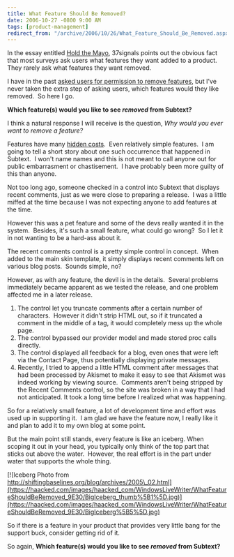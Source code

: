 ```yaml
---
title: What Feature Should Be Removed?
date: 2006-10-27 -0800 9:00 AM
tags: [product-management]
redirect_from: "/archive/2006/10/26/What_Feature_Should_Be_Removed.aspx/"
---
```


In the essay entitled [Hold the
Mayo](http://gettingreal.37signals.com/ch05_Hold_the_Mayo.php#footer "Hold the Mayo"),
37signals points out the obvious fact that most surveys ask users what
features they want added to a product.  They rarely ask what features
they want removed.

I have in the past [asked users for permission to remove
features](https://haacked.com/archive/2006/09/16/A_Few_Questions_For_Subtext_Users.aspx "A Few Questions"),
but I've never taken the extra step of asking users, which features
would they like removed.  So here I go. 

**Which feature(s) would you like to see *removed* from Subtext?**

I think a natural response I will receive is the question, *Why would
you ever want to remove a feature?*

Features have many [hidden
costs](http://gettingreal.37signals.com/ch05_Hidden_Costs.php "Hidden Costs"). 
Even relatively simple features.  I am going to tell a short story about
one such occurrence that happened in Subtext.  I won't name names and
this is not meant to call anyone out for public embarrasment or
chastisement.  I have probably been more guilty of this than anyone.

Not too long ago, someone checked in a control into Subtext that
displays recent comments, just as we were close to preparing a release. 
I was a little miffed at the time because I was not expecting anyone to
add features at the time.

However this was a pet feature and some of the devs really wanted it in
the system.  Besides, it's such a small feature, what could go wrong? 
So I let it in not wanting to be a hard-ass about it.

The recent comments control is a pretty simple control in concept.  When
added to the main skin template, it simply displays recent comments left
on various blog posts.  Sounds simple, no?

However, as with any feature, the devil is in the details.  Several
problems immediately became apparent as we tested the release, and one
problem affected me in a later release.

1.  The control let you truncate comments after a certain number of
    characters.  However it didn't strip HTML out, so if it truncated a
    comment in the middle of a tag, it would completely mess up the
    whole page.
2.  The control bypassed our provider model and made stored proc calls
    directly.
3.  The control displayed all feedback for a blog, even ones that were
    left via the Contact Page, thus potentially displaying private
    messages.
4.  Recently, I tried to append a little HTML comment after messages
    that had been processed by Akismet to make it easy to see that
    Akismet was indeed working by viewing source.  Comments aren't being
    stripped by the Recent Comments control, so the site was broken in a
    way that I had not anticipated. It took a long time before I
    realized what was happening.

So for a relatively small feature, a lot of development time and effort
was used up in supporting it.  I am glad we have the feature now, I
really like it and plan to add it to my own blog at some point.

But the main point still stands, every feature is like an iceberg. When
scoping it out in your head, you typically only think of the top part
that sticks out above the water.  However, the real effort is in the
part under water that supports the whole thing.

[![Iceberg Photo from
http://shiftingbaselines.org/blog/archives/2005\_02.html](https://haacked.com/images/haacked_com/WindowsLiveWriter/WhatFeatureShouldBeRemoved_9E30/BigIceberg_thumb%5B1%5D.jpg)](https://haacked.com/images/haacked_com/WindowsLiveWriter/WhatFeatureShouldBeRemoved_9E30/BigIceberg%5B5%5D.jpg)

So if there is a feature in your product that provides very little bang
for the support buck, consider getting rid of it.

So again, **Which feature(s) would you like to see *removed* from
Subtext?**

